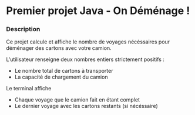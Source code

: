 # Premier projet Java - On Déménage !

### Description
Ce projet calcule et affiche le nombre de voyages nécéssaires pour déménager des cartons avec votre camion.

L'utilisateur renseigne deux nombres entiers strictement positifs :
- Le nombre total de cartons à transporter
- La capacité de chargement du camion

Le terminal affiche
- Chaque voyage que le camion fait en étant complet
- Le dernier voyage avec les cartons restants (si nécéssaire)
